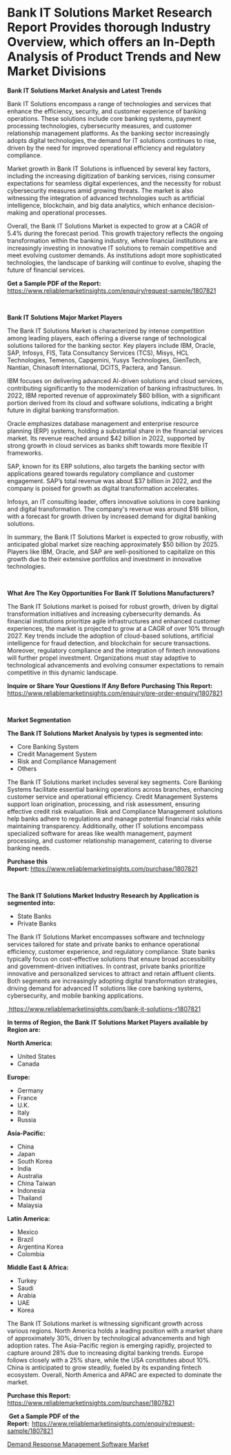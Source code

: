 <p><h1>Bank IT Solutions Market Research Report Provides thorough Industry Overview, which offers an In-Depth Analysis of Product Trends and New Market Divisions</h1></p><p><strong>Bank IT Solutions Market Analysis and Latest Trends</strong></p>
<p><p>Bank IT Solutions encompass a range of technologies and services that enhance the efficiency, security, and customer experience of banking operations. These solutions include core banking systems, payment processing technologies, cybersecurity measures, and customer relationship management platforms. As the banking sector increasingly adopts digital technologies, the demand for IT solutions continues to rise, driven by the need for improved operational efficiency and regulatory compliance.</p><p>Market growth in Bank IT Solutions is influenced by several key factors, including the increasing digitization of banking services, rising consumer expectations for seamless digital experiences, and the necessity for robust cybersecurity measures amid growing threats. The market is also witnessing the integration of advanced technologies such as artificial intelligence, blockchain, and big data analytics, which enhance decision-making and operational processes.</p><p>Overall, the Bank IT Solutions Market is expected to grow at a CAGR of 5.4% during the forecast period. This growth trajectory reflects the ongoing transformation within the banking industry, where financial institutions are increasingly investing in innovative IT solutions to remain competitive and meet evolving customer demands. As institutions adopt more sophisticated technologies, the landscape of banking will continue to evolve, shaping the future of financial services.</p></p>
<p><strong>Get a Sample PDF of the Report:&nbsp;</strong> <a href="https://www.reliablemarketinsights.com/enquiry/request-sample/1807821?utm_campaign=2530&utm_medium=2&utm_source=Github&utm_content=ia&utm_term=10032025&utm_id=bank-it-solutions">https://www.reliablemarketinsights.com/enquiry/request-sample/1807821</a></p>
<p>&nbsp;</p>
<p><strong>Bank IT Solutions Major Market Players</strong></p>
<p><p>The Bank IT Solutions Market is characterized by intense competition among leading players, each offering a diverse range of technological solutions tailored for the banking sector. Key players include IBM, Oracle, SAP, Infosys, FIS, Tata Consultancy Services (TCS), Misys, HCL Technologies, Temenos, Capgemini, Yusys Technologies, GienTech, Nantian, Chinasoft International, DCITS, Pactera, and Tansun.</p><p>IBM focuses on delivering advanced AI-driven solutions and cloud services, contributing significantly to the modernization of banking infrastructures. In 2022, IBM reported revenue of approximately $60 billion, with a significant portion derived from its cloud and software solutions, indicating a bright future in digital banking transformation.</p><p>Oracle emphasizes database management and enterprise resource planning (ERP) systems, holding a substantial share in the financial services market. Its revenue reached around $42 billion in 2022, supported by strong growth in cloud services as banks shift towards more flexible IT frameworks.</p><p>SAP, known for its ERP solutions, also targets the banking sector with applications geared towards regulatory compliance and customer engagement. SAP’s total revenue was about $37 billion in 2022, and the company is poised for growth as digital transformation accelerates.</p><p>Infosys, an IT consulting leader, offers innovative solutions in core banking and digital transformation. The company's revenue was around $16 billion, with a forecast for growth driven by increased demand for digital banking solutions.</p><p>In summary, the Bank IT Solutions Market is expected to grow robustly, with anticipated global market size reaching approximately $50 billion by 2025. Players like IBM, Oracle, and SAP are well-positioned to capitalize on this growth due to their extensive portfolios and investment in innovative technologies.</p></p>
<p>&nbsp;</p>
<p><strong>What Are The Key Opportunities For Bank IT Solutions Manufacturers?</strong></p>
<p><p>The Bank IT Solutions market is poised for robust growth, driven by digital transformation initiatives and increasing cybersecurity demands. As financial institutions prioritize agile infrastructures and enhanced customer experiences, the market is projected to grow at a CAGR of over 10% through 2027. Key trends include the adoption of cloud-based solutions, artificial intelligence for fraud detection, and blockchain for secure transactions. Moreover, regulatory compliance and the integration of fintech innovations will further propel investment. Organizations must stay adaptive to technological advancements and evolving consumer expectations to remain competitive in this dynamic landscape.</p></p>
<p><strong>Inquire or Share Your Questions If Any Before Purchasing This Report:</strong> <a href="https://www.reliablemarketinsights.com/enquiry/pre-order-enquiry/1807821?utm_campaign=2530&utm_medium=2&utm_source=Github&utm_content=ia&utm_term=10032025&utm_id=bank-it-solutions">https://www.reliablemarketinsights.com/enquiry/pre-order-enquiry/1807821</a></p>
<p>&nbsp;</p>
<p><strong>Market Segmentation</strong></p>
<p><strong>The Bank IT Solutions Market Analysis by types is segmented into:</strong></p>
<p><ul><li>Core Banking System</li><li>Credit Management System</li><li>Risk and Compliance Management</li><li>Others</li></ul></p>
<p><p>The Bank IT Solutions market includes several key segments. Core Banking Systems facilitate essential banking operations across branches, enhancing customer service and operational efficiency. Credit Management Systems support loan origination, processing, and risk assessment, ensuring effective credit risk evaluation. Risk and Compliance Management solutions help banks adhere to regulations and manage potential financial risks while maintaining transparency. Additionally, other IT solutions encompass specialized software for areas like wealth management, payment processing, and customer relationship management, catering to diverse banking needs.</p></p>
<p><strong>Purchase this Report:&nbsp;</strong><a href="https://www.reliablemarketinsights.com/purchase/1807821?utm_campaign=2530&utm_medium=2&utm_source=Github&utm_content=ia&utm_term=10032025&utm_id=bank-it-solutions">https://www.reliablemarketinsights.com/purchase/1807821</a></p>
<p>&nbsp;</p>
<p><strong>The Bank IT Solutions Market Industry Research by Application is segmented into:</strong></p>
<p><ul><li>State Banks</li><li>Private Banks</li></ul></p>
<p><p>The Bank IT Solutions Market encompasses software and technology services tailored for state and private banks to enhance operational efficiency, customer experience, and regulatory compliance. State banks typically focus on cost-effective solutions that ensure broad accessibility and government-driven initiatives. In contrast, private banks prioritize innovative and personalized services to attract and retain affluent clients. Both segments are increasingly adopting digital transformation strategies, driving demand for advanced IT solutions like core banking systems, cybersecurity, and mobile banking applications.</p></p>
<p><a href="https://www.reliablemarketinsights.com/bank-it-solutions-r1807821?utm_campaign=2530&utm_medium=2&utm_source=Github&utm_content=ia&utm_term=10032025&utm_id=bank-it-solutions">&nbsp;https://www.reliablemarketinsights.com/bank-it-solutions-r1807821</a></p>
<p><strong>In terms of Region, the Bank IT Solutions Market Players available by Region are:</strong></p>
<p>
    <p> <strong> North America: </strong>
        <ul>
            <li>United States</li>
            <li>Canada</li>
        </ul>
        </p> 
    <p> <strong> Europe: </strong>
        <ul>
            <li>Germany</li>
            <li>France</li>
            <li>U.K.</li>
            <li>Italy</li>
            <li>Russia</li>
        </ul>
        </p> 
    <p> <strong> Asia-Pacific: </strong>
        <ul>
            <li>China</li>
            <li>Japan</li>
            <li>South Korea</li>
            <li>India</li>
            <li>Australia</li>
            <li>China Taiwan</li>
            <li>Indonesia</li>
            <li>Thailand</li>
            <li>Malaysia</li>
        </ul>
        </p> 
    <p> <strong> Latin America: </strong>
        <ul>
            <li>Mexico</li>
            <li>Brazil</li>
            <li>Argentina Korea</li>
            <li>Colombia</li>
        </ul>
        </p> 
    <p> <strong> Middle East & Africa: </strong>
        <ul>
            <li>Turkey</li>
            <li>Saudi</li>
            <li>Arabia</li>
            <li>UAE</li>
            <li>Korea</li>
        </ul>
    </p>
    </p>
<p><p>The Bank IT Solutions market is witnessing significant growth across various regions. North America holds a leading position with a market share of approximately 30%, driven by technological advancements and high adoption rates. The Asia-Pacific region is emerging rapidly, projected to capture around 28% due to increasing digital banking trends. Europe follows closely with a 25% share, while the USA constitutes about 10%. China is anticipated to grow steadily, fueled by its expanding fintech ecosystem. Overall, North America and APAC are expected to dominate the market.</p></p>
<p><strong>Purchase this Report: </strong><a href="https://www.reliablemarketinsights.com/purchase/1807821?utm_campaign=2530&utm_medium=2&utm_source=Github&utm_content=ia&utm_term=10032025&utm_id=bank-it-solutions">https://www.reliablemarketinsights.com/purchase/1807821</a></p>
<p>&nbsp;<strong>Get a Sample PDF of the Report:&nbsp;&nbsp;</strong><a href="https://www.reliablemarketinsights.com/enquiry/request-sample/1807821?utm_campaign=2530&utm_medium=2&utm_source=Github&utm_content=ia&utm_term=10032025&utm_id=bank-it-solutions">https://www.reliablemarketinsights.com/enquiry/request-sample/1807821</a></p>
<p><strong></strong></p>
<p><p><a href="https://github.com/ParvinKhatun77/Market-Research-Report-List-1/blob/main/demand-response-management-software-market.md?utm_campaign=2530&utm_medium=2&utm_source=Github&utm_content=ia&utm_term=10032025&utm_id=bank-it-solutions">Demand Response Management Software Market</a></p></p>